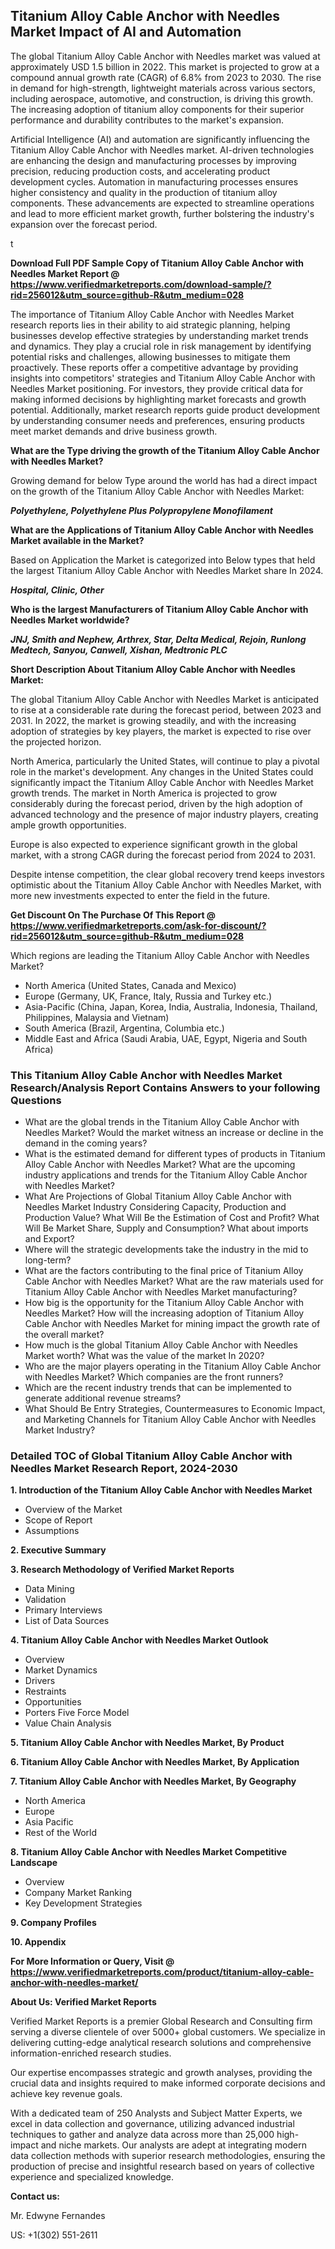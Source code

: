 <h2>Titanium Alloy Cable Anchor with Needles Market Impact of AI and Automation</h2><p>The global Titanium Alloy Cable Anchor with Needles market was valued at approximately USD 1.5 billion in 2022. This market is projected to grow at a compound annual growth rate (CAGR) of 6.8% from 2023 to 2030. The rise in demand for high-strength, lightweight materials across various sectors, including aerospace, automotive, and construction, is driving this growth. The increasing adoption of titanium alloy components for their superior performance and durability contributes to the market's expansion.</p><p>Artificial Intelligence (AI) and automation are significantly influencing the Titanium Alloy Cable Anchor with Needles market. AI-driven technologies are enhancing the design and manufacturing processes by improving precision, reducing production costs, and accelerating product development cycles. Automation in manufacturing processes ensures higher consistency and quality in the production of titanium alloy components. These advancements are expected to streamline operations and lead to more efficient market growth, further bolstering the industry's expansion over the forecast period.</p>t</p><p id="" class=""><strong>Download Full PDF Sample Copy of Titanium Alloy Cable Anchor with Needles Market Report @ <a href="https://www.verifiedmarketreports.com/download-sample/?rid=256012&utm_source=github-R&utm_medium=028" target="_blank">https://www.verifiedmarketreports.com/download-sample/?rid=256012&utm_source=github-R&utm_medium=028</a></strong></p><p>The importance of&nbsp;Titanium Alloy Cable Anchor with Needles Market research reports lies in their ability to aid strategic planning, helping businesses develop effective strategies by understanding market trends and dynamics. They play a crucial role in risk management by identifying potential risks and challenges, allowing businesses to mitigate them proactively. These reports offer a competitive advantage by providing insights into competitors' strategies and Titanium Alloy Cable Anchor with Needles Market positioning. For investors, they provide critical data for making informed decisions by highlighting market forecasts and growth potential. Additionally, market research reports guide product development by understanding consumer needs and preferences, ensuring products meet market demands and drive business growth.</p><p><strong>What are the&nbsp;Type driving the growth of the Titanium Alloy Cable Anchor with Needles Market?</strong></p><p id="" class="">Growing demand for below Type around the world has had a direct impact on the growth of the Titanium Alloy Cable Anchor with Needles Market:</p><em><strong>Polyethylene, Polyethylene Plus Polypropylene Monofilament</strong></em></p><strong>What are the&nbsp;Applications&nbsp;of Titanium Alloy Cable Anchor with Needles Market available in the Market?</strong></p><p id="" class="">Based on Application the Market is categorized into Below types that held the largest Titanium Alloy Cable Anchor with Needles Market share In 2024.</p><em><strong>Hospital, Clinic, Other</strong></em></p><strong>Who is the largest Manufacturers of Titanium Alloy Cable Anchor with Needles Market worldwide?</strong></p><p><em><strong>JNJ, Smith and Nephew, Arthrex, Star, Delta Medical, Rejoin, Runlong Medtech, Sanyou, Canwell, Xishan, Medtronic PLC</strong></em></p><p id="" class=""><strong>Short Description About Titanium Alloy Cable Anchor with Needles Market:</strong></p><p>The global Titanium Alloy Cable Anchor with Needles Market is anticipated to rise at a considerable rate during the forecast period, between 2023 and 2031. In 2022, the market is growing steadily, and with the increasing adoption of strategies by key players, the market is expected to rise over the projected horizon.</p><p>North America, particularly the United States, will continue to play a pivotal role in the market's development. Any changes in the United States could significantly impact the Titanium Alloy Cable Anchor with Needles Market growth trends. The market in North America is projected to grow considerably during the forecast period, driven by the high adoption of advanced technology and the presence of major industry players, creating ample growth opportunities.</p><p>Europe is also expected to experience significant growth in the global market, with a strong CAGR during the forecast period from 2024 to 2031.</p><p>Despite intense competition, the clear global recovery trend keeps investors optimistic about the Titanium Alloy Cable Anchor with Needles Market, with more new investments expected to enter the field in the future.</p><p id="" class=""><strong>Get Discount On The Purchase Of This Report @ <a href="https://www.verifiedmarketreports.com/ask-for-discount/?rid=256012&utm_source=github-R&utm_medium=028" target="_blank">https://www.verifiedmarketreports.com/ask-for-discount/?rid=256012&utm_source=github-R&utm_medium=028</a></strong></p>Which regions are leading the Titanium Alloy Cable Anchor with Needles Market?</p><ul><li>North America (United States, Canada and Mexico)</li><li>Europe (Germany, UK, France, Italy, Russia and Turkey etc.)</li><li>Asia-Pacific (China, Japan, Korea, India, Australia, Indonesia, Thailand, Philippines, Malaysia and Vietnam)</li><li>South America (Brazil, Argentina, Columbia etc.)</li><li>Middle East and Africa (Saudi Arabia, UAE, Egypt, Nigeria and South Africa)</li></ul><h3 id="" class="">This Titanium Alloy Cable Anchor with Needles Market Research/Analysis Report Contains Answers to your following Questions</h3><ul><li>What are the global trends in the Titanium Alloy Cable Anchor with Needles Market? Would the market witness an increase or decline in the demand in the coming years?</li><li>What is the estimated demand for different types of products in Titanium Alloy Cable Anchor with Needles Market? What are the upcoming industry applications and trends for the Titanium Alloy Cable Anchor with Needles Market?</li><li>What Are Projections of Global Titanium Alloy Cable Anchor with Needles Market Industry Considering Capacity, Production and Production Value? What Will Be the Estimation of Cost and Profit? What Will Be Market Share, Supply and Consumption? What about imports and Export?</li><li>Where will the strategic developments take the industry in the mid to long-term?</li><li>What are the factors contributing to the final price of Titanium Alloy Cable Anchor with Needles Market? What are the raw materials used for Titanium Alloy Cable Anchor with Needles Market manufacturing?</li><li>How big is the opportunity for the Titanium Alloy Cable Anchor with Needles Market? How will the increasing adoption of Titanium Alloy Cable Anchor with Needles Market for mining impact the growth rate of the overall market?</li><li>How much is the global Titanium Alloy Cable Anchor with Needles Market worth? What was the value of the market In 2020?</li><li>Who are the major players operating in the Titanium Alloy Cable Anchor with Needles Market? Which companies are the front runners?</li><li>Which are the recent industry trends that can be implemented to generate additional revenue streams?</li><li>What Should Be Entry Strategies, Countermeasures to Economic Impact, and Marketing Channels for Titanium Alloy Cable Anchor with Needles Market Industry?</li></ul><h3 id="" class="">Detailed TOC of Global Titanium Alloy Cable Anchor with Needles Market Research Report, 2024-2030</h3><p id="" class=""><strong>1. Introduction of the Titanium Alloy Cable Anchor with Needles Market</strong></p><ul><li>Overview of the Market</li><li>Scope of Report</li><li>Assumptions</li></ul><p id="" class=""><strong>2. Executive Summary</strong></p><p id="" class=""><strong>3. Research Methodology of Verified Market Reports</strong></p><ul><li>Data Mining</li><li>Validation</li><li>Primary Interviews</li><li>List of Data Sources</li></ul><p id="" class=""><strong>4. Titanium Alloy Cable Anchor with Needles Market Outlook</strong></p><ul><li>Overview</li><li>Market Dynamics</li><li>Drivers</li><li>Restraints</li><li>Opportunities</li><li>Porters Five Force Model</li><li>Value Chain Analysis</li></ul><p id="" class=""><strong>5. Titanium Alloy Cable Anchor with Needles Market, By Product</strong></p><p id="" class=""><strong>6. Titanium Alloy Cable Anchor with Needles Market, By Application</strong></p><p id="" class=""><strong>7. Titanium Alloy Cable Anchor with Needles Market, By Geography</strong></p><ul><li>North America</li><li>Europe</li><li>Asia Pacific</li><li>Rest of the World</li></ul><p id="" class=""><strong>8. Titanium Alloy Cable Anchor with Needles Market Competitive Landscape</strong></p><ul><li>Overview</li><li>Company Market Ranking</li><li>Key Development Strategies</li></ul><p id="" class=""><strong>9. Company Profiles</strong></p><p id="" class=""><strong>10. Appendix</strong></p><p id="" class=""><strong>For More Information or Query, Visit @ <a href="https://www.verifiedmarketreports.com/product/titanium-alloy-cable-anchor-with-needles-market/" target="_blank">https://www.verifiedmarketreports.com/product/titanium-alloy-cable-anchor-with-needles-market/</a></strong></p><p id="" class=""><strong>About Us: Verified Market Reports</strong></p><p id="" class="">Verified Market Reports is a premier Global Research and Consulting firm serving a diverse clientele of over 5000+ global customers. We specialize in delivering cutting-edge analytical research solutions and comprehensive information-enriched research studies.</p><p id="" class="">Our expertise encompasses strategic and growth analyses, providing the crucial data and insights required to make informed corporate decisions and achieve key revenue goals.</p><p id="" class="">With a dedicated team of 250 Analysts and Subject Matter Experts, we excel in data collection and governance, utilizing advanced industrial techniques to gather and analyze data across more than 25,000 high-impact and niche markets. Our analysts are adept at integrating modern data collection methods with superior research methodologies, ensuring the production of precise and insightful research based on years of collective experience and specialized knowledge.</p><p id="" class=""><strong>Contact us:</strong></p><p id="" class="">Mr. Edwyne Fernandes</p><p id="" class="">US: +1(302) 551-2611</p>